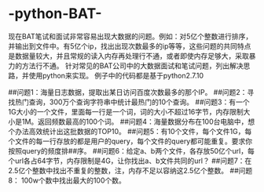 # -python-BAT-
现在BAT笔试和面试非常容易出现大数据的问题。例如：对5亿个整数进行排序，并输出到文件中。有5亿个ip，找出出现次数最多的ip等等，这些问题的共同特点是数据量较大，并且常规的读入内存再处理行不通，或者即使内存足够大，采取暴力的方法行不通。
针对常见的BAT公司中的大数据面试和笔试问题，列出解决思路，并使用python来实现。
例子中的代码都是基于python2.7.10

##问题1：海量日志数据，提取出某日访问百度次数最多的那个IP。
##问题2：寻找热门查询，300万个查询字符串中统计最热门的10个查询。
##问题3：有一个1G大小的一个文件，里面每一行是一个词，词的大小不超过16字节，内存限制大小是1M。返回频数最高的100个词。
##问题4：海量数据分布在100台电脑中，想个办法高效统计出这批数据的TOP10。
##问题5：有10个文件，每个文件1G，每个文件的每一行存放的都是用户的query，每个文件的query都可能重复。要求你按照query的频度排##序。
##问题6：给定a、b两个文件，各存放50亿个url，每个url各占64字节，内存限制是4G，让你找出a、b文件共同的url？
##问题7：在2.5亿个整数中找出不重复的整数，注，内存不足以容纳这2.5亿个整数。
##问题8： 100w个数中找出最大的100个数。
